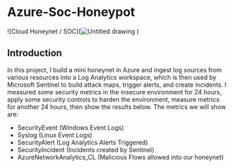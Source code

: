 # Azure-Soc-Honeypot
![Cloud Honeynet / SOC](![Untitled drawing](https://github.com/RugbyMan15/Azure-Soc-Honeypot/assets/121908604/8b8eb492-4865-448c-8b04-bdf18002f4fc)
)

## Introduction

In this project, I build a mini honeynet in Azure and ingest log sources from various resources into a Log Analytics workspace, which is then used by Microsoft Sentinel to build attack maps, trigger alerts, and create incidents. I measured some security metrics in the insecure environment for 24 hours, apply some security controls to harden the environment, measure metrics for another 24 hours, then show the results below. The metrics we will show are:

- SecurityEvent (Windows Event Logs)
- Syslog (Linux Event Logs)
- SecurityAlert (Log Analytics Alerts Triggered)
- SecurityIncident (Incidents created by Sentinel)
- AzureNetworkAnalytics_CL (Malicious Flows allowed into our honeynet)
